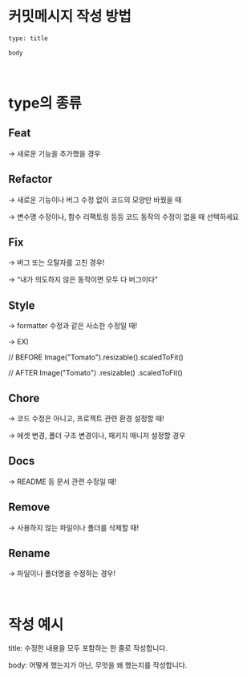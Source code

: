 # 커밋메시지 작성 방법

``` bash
type: title

body
```

<br>

# type의 종류
## Feat

→ 새로운 기능을 추가했을 경우

## Refactor

→ 새로운 기능이나 버그 수정 없이 코드의 모양만 바꿨을 때

→ 변수명 수정이나, 함수 리팩토링 등등 코드 동작의 수정이 없을 때 선택하세요

## Fix

→ 버그 또는 오탈자를 고친 경우!

→ “내가 의도하지 않은 동작이면 모두 다 버그이다”

## Style

→ formatter 수정과 같은 사소한 수정일 때!

→ EX)

// BEFORE
Image("Tomato").resizable().scaledToFit()

// AFTER
Image("Tomato")
	.resizable()
	.scaledToFit()
 
## Chore

→ 코드 수정은 아니고, 프로젝트 관련 환경 설정할 때!

→ 에셋 변경, 폴더 구조 변경이나, 패키지 매니저 설정할 경우

## Docs

→ README 등 문서 관련 수정일 때!

## Remove

→ 사용하지 않는 파일이나 폴더를 삭제할 때!

## Rename

→ 파일이나 폴더명을 수정하는 경우!

<br>

# 작성 예시
title: 수정한 내용을 모두 포함하는 한 줄로 작성합니다.

body: 어떻게 했는지가 아닌, 무엇을 왜 했는지를 작성합니다.
